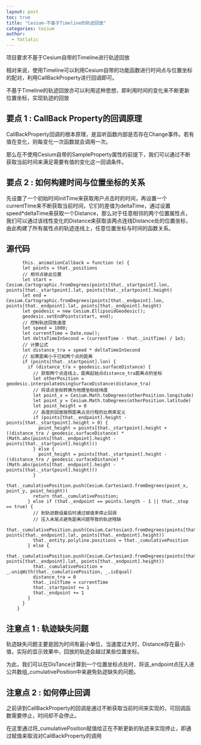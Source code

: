 ```yaml
---
layout: post
toc: true
title: "Cesium-不基于Timeline的轨迹回放"
categories: Cesium
author:
  - Yatlatic
---
```


项目要求不基于Cesium自带的Timeline进行轨迹回放

相对来说，使用Timeline可以利用Cesium自带的功能函数进行时间点与位置坐标的配对，利用CallBackProperty进行回调即可。

不基于Timeline的轨迹回放亦可以利用这种思想，即利用时间的变化来不断更新位置坐标，实现轨迹的回放

##  要点 1 : CallBack Property的回调原理

CallBackProperty回调的根本原理，是监听函数内部是否存在Change事件。若有值在变化，则每变化一次函数就会调用一次。

那么在不使用Cesium自带的SampleProperty属性的前提下，我们可以通过不断获取当前时间来满足需要有值的变化这一回调条件。

##  要点 2 : 如何构建时间与位置坐标的关系

先设置了一个初始时间initTime来获取用户点击时的时间，再设置一个currentTime来不断获取当前时间，它们的差值为deltaTime，通过设置speed*deltaTime来获取一个Distance，那么对于任意相邻的两个位置属性点，我们可以通过该线性变化的Distance来获取该两点连线Distance处的位置坐标，由此构建了所有属性点的轨迹连线上，任意位置坐标与时间的函数关系。

##  源代码
```
      this._animationCallback = function (e) {
      let points = that._positions
      // 相邻点彼此位置
      let start = Cesium.Cartographic.fromDegrees(points[that._startpoint].lon, points[that._startpoint].lat, points[that._startpoint].height)
      let end = Cesium.Cartographic.fromDegrees(points[that._endpoint].lon, points[that._endpoint].lat, points[that._endpoint].height)
      let geodesic = new Cesium.EllipsoidGeodesic();
      geodesic.setEndPoints(start, end);
      // 控制轨迹回放速度
      let speed = 1000;
      let currentTime = Date.now();
      let deltaTimeInSecond = (currentTime - that._initTime) / 1e3;
      // 计算公式
      let distance_tra = speed * deltaTimeInSecond
      // 如果距离小于已知两个点的距离
      if (points[that._startpoint].lon) {
        if (distance_tra < geodesic.surfaceDistance) {
          // 获取两个点连线上，距离起始点distance_tra距离点的坐标
          let otherPosition = geodesic.interpolateUsingSurfaceDistance(distance_tra)
          // 将该点坐标转换为地理坐标经纬度
          let point_x = Cesium.Math.toDegrees(otherPosition.longitude)
          let point_y = Cesium.Math.toDegrees(otherPosition.latitude)
          let point_height = 0
          // 高度的回放按照距离占总行程的比例来定义
          if (points[that._endpoint].height - points[that._startpoint].height > 0) {
            point_height = points[that._startpoint].height + ((distance_tra / geodesic.surfaceDistance) * (Math.abs(points[that._endpoint].height - points[that._startpoint].height)))
          } else {
            point_height = points[that._startpoint].height - ((distance_tra / geodesic.surfaceDistance) * (Math.abs(points[that._endpoint].height - points[that._startpoint].height)))
          }
          that._cumulativePosition.push(Cesium.Cartesian3.fromDegrees(point_x, point_y, point_height))
          return that._cumulativePosition;
        } else if (that._endpoint == points.length - 1 || that._stop == true) {
          // 到轨迹数组最后时通过赋值来停止回调
          // 压入末尾点避免距离问题导致的轨迹残缺
          that._cumulativePosition.push(Cesium.Cartesian3.fromDegrees(points[that._endpoint].lon, points[that._endpoint].lat, points[that._endpoint].height))
          that._entity.polyline.positions = that._cumulativePosition
        } else {
          that._cumulativePosition.push(Cesium.Cartesian3.fromDegrees(points[that._endpoint].lon, points[that._endpoint].lat, points[that._endpoint].height))
          that._cumulativePosition = _.uniqWith(that._cumulativePosition, _.isEqual)
          distance_tra = 0
          that._initTime = currentTime
          that._startpoint += 1
          that._endpoint += 1
        }
      }
    }
```

##  注意点 1 : 轨迹缺失问题

轨迹缺失问题主要是因为时间有最小单位，当速度过大时，Distance存在最小值，实际的显示效果中，回放的轨迹会越过某些位置坐标。

为此，我们可以在DisTance计算到一个位置坐标点处时，将该_endpoint点压入进公共数组_cumulativePosition中来避免轨迹缺失的问题。

##  注意点 2 : 如何停止回调

之前讲到CallBackProperty的回调是通过不断获取当前时间来实现的，可回调函数需要停止，时间却不会停止。

在这里通过将_cumulativePosition赋值给正在不断更新的轨迹来实现停止，即通过赋值来取消对CallBackProperty的调用
